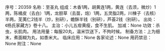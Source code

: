 序号：20359
名称：至圣丸
组成：木香1两，胡黄连1两，黄连（去须，微炒）1两，陈橘皮（去白）1两，龙胆草（去苗，焙）1两，五灵脂2两，川楝子（去核）半两，芜荑仁2钱半（炒，别研），蟾酥半钱（别研），芦荟2钱（别研）。
出处：《杨氏家藏方》卷十八。
主治：小儿五疳黄瘦，食不生肌。
加减：None
功效：杀虫，长肌肉。
用法用量：每服20丸，温米饮送下，不拘时候。
制备方法：上为细末，煮面糊为丸，如黍米大。
临床应用：None
各家论述：None
用药禁忌：None
附注：None
